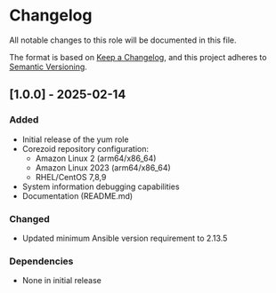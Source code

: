 # Changelog
All notable changes to this role will be documented in this file.

The format is based on [Keep a Changelog](https://keepachangelog.com/en/1.0.0/),
and this project adheres to [Semantic Versioning](https://semver.org/spec/v2.0.0.html).

## [1.0.0] - 2025-02-14

### Added
- Initial release of the yum role
- Corezoid repository configuration:
  - Amazon Linux 2 (arm64/x86_64)
  - Amazon Linux 2023 (arm64/x86_64)
  - RHEL/CentOS 7,8,9
- System information debugging capabilities
- Documentation (README.md)

### Changed
- Updated minimum Ansible version requirement to 2.13.5

### Dependencies
- None in initial release
